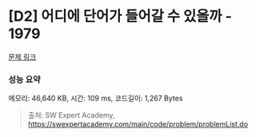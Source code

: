 # [D2] 어디에 단어가 들어갈 수 있을까 - 1979 

[문제 링크](https://swexpertacademy.com/main/code/problem/problemDetail.do?contestProbId=AV5PuPq6AaQDFAUq) 

### 성능 요약

메모리: 46,640 KB, 시간: 109 ms, 코드길이: 1,267 Bytes



> 출처: SW Expert Academy, https://swexpertacademy.com/main/code/problem/problemList.do